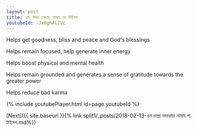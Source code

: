 ```yaml
---
layout: post
title: ওম পদ্মা নেভায় নামায গা টাইমস
youtubeId: -Jx6ghALCVc
---
```

 
 
Helps get goodness, bliss and peace and God's blessings
 
Helps remain focused, help generate inner energy 
 
Helps boost physical and mental health 
 
Helps remain grounded and generates a sense of gratitude towards the greater power 
 
Helps reduce bad karma
 
 
 
 


{% include youtubePlayer.html id=page.youtubeId %}
 
[Next]({{ site.baseurl }}{% link  split1/_posts/2018-02-13-ওম চান্দ্রা ভক্তরায়া নামায গা টাইমস.md%})
 
